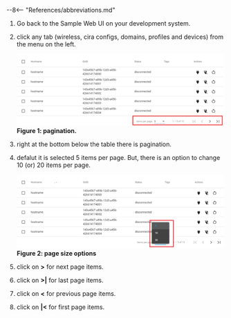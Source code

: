 --8<-- "References/abbreviations.md"

1. Go back to the Sample Web UI on your development system.

2. click any tab (wireless, cira configs, domains, profiles and devices) from the menu on the left.

    [![RPS](../assets/images/pagination.png)](../assets/images/pagination.png)
     **Figure 1: pagination.**

3. right at the bottom below the table there is pagination.

4. defalut it is selected 5 items per page. But, there is an option to change 10 (or) 20 items per page. 

    [![RPS](../assets/images/pagesize.png)](../assets/images/pagesize.png)
    **Figure 2: page size options**

5. click on **>** for next page items.

6. click on **>|** for last page items.

7. click on **<** for previous page items.

8. click on **|<** for first page items.


